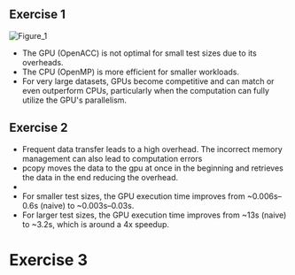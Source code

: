 ## Exercise 1
![Figure_1](https://github.com/user-attachments/assets/aa7eedd1-b75d-4854-82d4-99c57fdfb892)

- The GPU (OpenACC) is not optimal for small test sizes due to its overheads.
- The CPU (OpenMP) is more efficient for smaller workloads.
- For very large datasets, GPUs become competitive and can match or even outperform CPUs, particularly when the computation can fully utilize the GPU's parallelism.

## Exercise 2
- Frequent data transfer leads to a high overhead. The incorrect memory management can also lead to computation errors
- pcopy moves the data to the gpu at once in the beginning and retrieves the data in the end reducing the overhead.
- 
- For smaller test sizes, the GPU execution time improves from ~0.006s–0.6s (naive) to ~0.003s–0.03s.
- For larger test sizes, the GPU execution time improves from ~13s (naive) to ~3.2s, which is around a 4x speedup.

# Exercise 3
